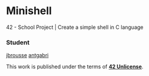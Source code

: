 # Minishell
42 - School Project | Create a simple shell in C language 

### Student

[jbrousse](https://profile.intra.42.fr/users/jbrousse)
[antgabri](https://profile.intra.42.fr/users/antgabri)

This work is published under the terms of **[42 Unlicense](https://github.com/gcamerli/42unlicense)**.

